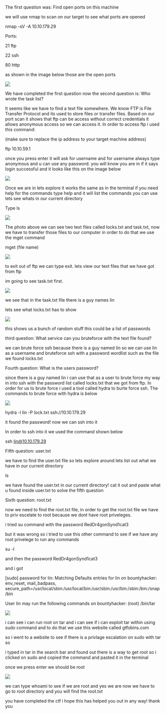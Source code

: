 The first question was: Find open ports on this machine

we will use nmap to scan on our target to see what ports are opened

nmap -sV -A 10.10.179.29

Ports:

21 ftp

22 ssh

80 http

as shown in the image below those are the open ports

![](/images/bh1.png)


We have completed the first question now the second question is: Who wrote the task list?

It seems like we have to find a text file somewhere. We know FTP is File Transfer Protocol and its used to store files or transfer files.
Based on our port scan it shows that ftp can be access without correct credentials it allows anonymous access so we can access it.
In order to access ftp i used this command:

(make sure to replace the ip address to your target machine address)

ftp 10.10.59.1

once you press enter it will ask for username and for username always type anonymous and u can use any password. you will know you are in if it says login successful and it looks like this
on the image below

![](/images/bh2.png)

Once we are in lets explore it works the same as in the terminal if you need help for the commands type help and it will list the commands you can use
lets see whats in our current directory


Type ls 

![](/images/bh3.png)

The photo above we can see two text files called locks.txt and task.txt, now we have to transfer those files to our computer in order to do that we use the mget command

mget (file name) 

![](/images/bh4.png)

to exit out of ftp we can type exit. lets view our text files that we have got from ftp

im going to see task.txt first.

![](/images/bh5.png)

we see that in the task.txt file there is a guy names lin

lets see what locks.txt has to show

![](/images/bh6.png)

this shows us a bunch of random stuff this could be a list of passwords

third question: What service can you bruteforce with the text file found?

we can brute force ssh because there is a guy named lin so we can use lin as a username and bruteforce ssh with a password wordlist such as the file we found locks.txt


Fourth question: What is the users password?

since there is a guy named lin i can use that as a user to brute force my way in into ssh with the password list called locks.txt that we got from ftp.
In order for us to brute force i used a tool called hydra to burte force ssh. The commands to brute force with hydra is below

![](/images/bh7.png)

hydra -l lin -P lock.txt ssh://10.10.179.29

it found the password! now we can ssh into it

In order to ssh into it we used the command shown below 

ssh lin@10.10.179.29

Fifth question: user.txt

we have to find the user.txt file so lets explore around lets list out what we have in our current directory

ls

we have found the user.txt in our current directory! cat it out and paste what u found inside user.txt to solve the fifth question

Sixth question: root.txt

now we need to find the root.txt file, in order to get the root.txt file we have to priv escelate to root because we dont have root priveleges. 

i tried su command with the password RedDr4gonSynd1cat3

but it was wrong so i tried to use this other command to see if we have any root privelege to run any commands

su -l 

and then the password RedDr4gonSynd1cat3

and i got 

[sudo] password for lin: 
Matching Defaults entries for lin on bountyhacker:
    env_reset, mail_badpass, secure_path=/usr/local/sbin\:/usr/local/bin\:/usr/sbin\:/usr/bin\:/sbin\:/bin\:/snap/bin

User lin may run the following commands on bountyhacker:
    (root) /bin/tar

![](/images/bh8.png)

i can see i can run root on tar and i can see if i can exploit tar within using sudo command and to do that we use this website called gtfobins.com

so i went to a website to see if there is a privlage escalation on sudo with tar so 

i typed in tar in the search bar and found out there is a way to get root so i clicked on sudo and copied the command and pasted it in the terminal

once we press enter we should be root

![](/images/bh9.png)

we can type whoami to see if we are root and yes we are now we have to go to root directory and you will find the root.txt

you have completed the ctf i hope this has helped you out in any way! thank you
